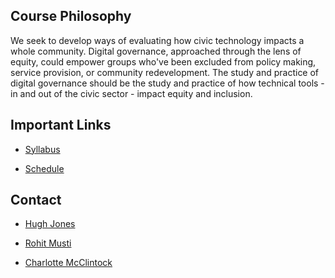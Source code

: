 ## Course Philosophy

We seek to develop ways of evaluating how civic technology impacts a whole community.
Digital governance, approached through the lens of equity, could empower groups who've been excluded from policy making, service provision, or community redevelopment.
The study and practice of digital governance should be the study and practice of how technical tools - in and out of the civic sector - impact equity and inclusion.

## Important Links

- [Syllabus](./syllabus.md)

- [Schedule](./schedule.md)

## Contact

- [Hugh Jones](mailto:hrj3bs@virginia.edu)

- [Rohit Musti](mailto:ro@virginia.edu)

- [Charlotte McClintock](mailto:char@virginia.edu)
